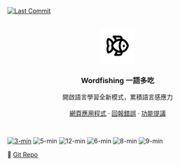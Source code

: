 <!--
*** Thanks for checking out the Best-README-Template. If you have a suggestion
*** that would make this better, please fork the repo and create a pull request
*** or simply open an issue with the tag "enhancement".
*** Don't forget to give the project a star!
*** Thanks again! Now go create something AMAZING! :D
-->

<!-- PROJECT SHIELDS -->
<!--
*** I'm using markdown "reference style" links for readability.
*** Reference links are enclosed in brackets [ ] instead of parentheses ( ).
*** See the bottom of this document for the declaration of the reference variables
*** for contributors-url, forks-url, etc. This is an optional, concise syntax you may use.
*** https://www.markdownguide.org/basic-syntax/#reference-style-links
-->

<!-- [![Releases Version][releases-version-shield]][releases-version-url] -->


<!-- ![Top Lang][top-languages-shield] -->
<!-- [![Uptime][uptime-shield]][uptime-url] -->
<!-- [![Response Time][response-time-shield]][response-time-url] -->
[![Last Commit][last-commit-shield]][last-commit-url]
<!-- [![License][license-shield]][license-url] -->

<!-- PROJECT LOGO -->
<br />
<div align="center">
  <a href="https://github.com/samko5sam/wordfishing">
    <img src="public/wordfishing-logo-rounded.png" alt="Logo" width="80" height="80">
  </a>

<h3 align="center">Wordfishing 一語多吃</h3>

  <p align="center">
    開啟語言學習全新模式，累積語言感應力
    <!--<br />
    <a href="https://github.com/samko5sam/wordfishing"><strong>探索文件 »</strong></a>-->
    <br />
    <br />
    <a href="https://wordfishing.vercel.app">網頁應用程式</a>
    ·
    <a href="https://github.com/samko5sam/wordfishing/issues">回報錯誤</a>
    ·
    <a href="https://github.com/samko5sam/wordfishing/issues">功能提議</a>
  </p>
</div>

<br />

[![3-min](https://github.com/user-attachments/assets/60fd3a1b-217b-40f5-b8de-12cbd3df5c75)](https://wordfishing.vercel.app)
![5-min](https://github.com/user-attachments/assets/92c3a1c8-77f5-46f2-ba76-2baa2b5d91ef)
![12-min](https://github.com/user-attachments/assets/fbf22180-aea6-4bc0-b4ec-cd52efc0fa31)
![6-min](https://github.com/user-attachments/assets/d44dff2c-d0d0-4902-9d62-f05feaca7ca7)
![8-min](https://github.com/user-attachments/assets/3cbce990-d2ae-4605-9e7a-799df6b0b8c5)
![9-min](https://github.com/user-attachments/assets/984168eb-d052-4726-bd26-97ee49d1b970)
<!--![10-min](https://github.com/user-attachments/assets/30807904-53bd-4582-8f61-cf3c95a61538)-->
<!--![11-min](https://github.com/user-attachments/assets/21ff464d-d14b-4712-8dda-2514832fa20d)-->

🔗 [Git Repo][git-repo-short-url]

<!-- <p align="right">(<a href="#top">back to top</a>)</p> -->

[releases-version-shield]: https://img.shields.io/github/v/release/samko5sam/wordfishing?style=for-the-badge
[releases-version-url]: https://github.com/samko5sam/wordfishing/releases
[last-commit-shield]: https://img.shields.io/github/last-commit/samko5sam/wordfishing?style=for-the-badge
[last-commit-url]: https://github.com/samko5sam/wordfishing/commits
[top-languages-shield]: https://img.shields.io/github/languages/top/samko5sam/wordfishing?style=for-the-badge
[uptime-shield]: https://img.shields.io/endpoint?url=https://raw.githubusercontent.com/samko5sam/uptime/master/api/wordfishing/uptime.json&style=for-the-badge
[uptime-url]: https://uptime.sk5s.cyou/history/wordfishing
[response-time-shield]: https://img.shields.io/endpoint?url=https://raw.githubusercontent.com/samko5sam/uptime/master/api/wordfishing/response-time.json&style=for-the-badge
[response-time-url]: https://uptime.sk5s.cyou/history/wordfishing
[license-shield]: https://img.shields.io/github/license/samko5sam/wordfishing.svg?style=for-the-badge
[license-url]: https://github.com/samko5sam/wordfishing/blob/main/LICENSE
[product-screenshot]: images/screenshot.png
[git-repo-short-url]: https://github.com/samko5sam/wordfishing

<!--
1. My repo: wordfishing
2. Uptime: wordfishing
-->
